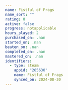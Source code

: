 ```yaml
---
name: Fistful of Frags
name_sort: ""
rating: 0
active: false
progress: notapplicable
hours_played: 2
purchased_on: .nan
started_on: .nan
beaten_on: .nan
completed_on: .nan
mastered_on: .nan
identifiers:
  - type: steam
    appid: "265630"
    name: Fistful of Frags
    synced_on: 2024-08-30
---
```

